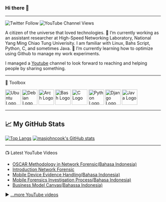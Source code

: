 
### Hi there 👋

---

![Twitter Follow](https://img.shields.io/twitter/follow/masjohncook?style=social) ![YouTube Channel Views](https://img.shields.io/youtube/channel/views/UCHoBGgHadJzm-D_xVQCN1CA?style=social)

<!--
**masjohncook/masjohncook** is a ✨ _special_ ✨ repository because its `README.md` (this file) appears on your GitHub profile.

Here are some ideas to get you started:
-->
A citizen of the universe that loved technologies. 🔭 I’m currently working as an assistant researcher at High-Speed Networking Laboratory, National Yang Ming Chiao Tung Univerisity. I am familiar with Linux, Bahs Script, Python, C, and sometimes Java. 🌱 I’m currently learning how to optimize using Github to manage my work experiments. 

I managed a [Youtube](https://www.youtube.com/channel/UCHoBGgHadJzm-D_xVQCN1CA) channel to look forward to reaching and helping people by sharing something.

---

🧰 Toolbox

<img src="https://cdn.worldvectorlogo.com/logos/ubuntu-4.svg" alt="Ubuntu Logo" width="50" height="50"/> <img src="https://cdn.worldvectorlogo.com/logos/debian-2.svg" alt="Debian Logo" width="50" height="50"/> <img src="https://cdn.worldvectorlogo.com/logos/arch-linux-logo-1.svg" alt="Arch Logo" width="50" height="50"/> <img src="https://cdn.worldvectorlogo.com/logos/bash-1.svg" alt="Bash Logo" width="50" height="50"/> <img src="https://cdn.worldvectorlogo.com/logos/c.svg" alt="C Logo" width="50" height="50"/> <img src="https://cdn.worldvectorlogo.com/logos/python-5.svg" alt="Python Logo" width="50" height="50"/> <img src="https://cdn.worldvectorlogo.com/logos/django.svg" alt="Django Logo" width="50" height="50"/> <img src="https://cdn.worldvectorlogo.com/logos/java-4.svg" alt="Java Logo" width="50" height="50"/>

---
## &#x1f4c8; My GitHub Stats

[![Top Langs](https://github-readme-stats.vercel.app/api/top-langs/?username=masjohncook&hide=java,html,css&theme=onedark)](https://github.com/anuraghazra/github-readme-stats) [![masjohncook's GitHub stats](https://github-readme-stats.vercel.app/api?username=masjohncook&theme=onedark)](https://github.com/anuraghazra/github-readme-stats)

---

📺 Latest YouTube Videos

<!-- YOUTUBE-VIDEOS-LIST:START -->
- [OSCAR Methodology in Network Forensic&lpar;Bahasa Indonesia&rpar;](https://www.youtube.com/watch?v=b22yo4rw0Uo)
- [Introduction Network Forensic](https://www.youtube.com/watch?v=I1T32pxKa8c)
- [Mobile Device Evidence Handling&lpar;Bahasa Indonesia&rpar;](https://www.youtube.com/watch?v=8Ea2NBlF3hk)
- [Mobile Forensics Investigation Process&lpar;Bahasa Indonesia&rpar;](https://www.youtube.com/watch?v=evMlC_4E6eE)
- [Business Model Canvas&lpar;Bahassa Indonesia&rpar;](https://www.youtube.com/watch?v=SEvvQaG7ZFw)
<!-- YOUTUBE-VIDEOS-LIST:END -->


▶ [...more YouTube videos](https://www.youtube.com/channel/UCHoBGgHadJzm-D_xVQCN1CA?sub_confirmation=1)


<!--

📘 Latest Blog Articles -->

<!-- BLOG-POST-LIST:START -->
<!-- BLOG-POST-LIST:END -->






